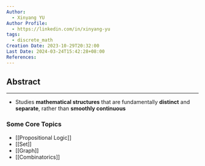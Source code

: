 ```yaml
---
Author:
  - Xinyang YU
Author Profile:
  - https://linkedin.com/in/xinyang-yu
tags:
  - discrete_math
Creation Date: 2023-10-29T20:32:00
Last Date: 2024-03-24T15:42:28+08:00
References: 
---
```

## Abstract
---
- Studies **mathematical structures** that are fundamentally **distinct** and **separate**, rather than **smoothly continuous**

### Some Core Topics
- [[Propositional Logic]]
- [[Set]]
- [[Graph]]
- [[Combinatorics]]





